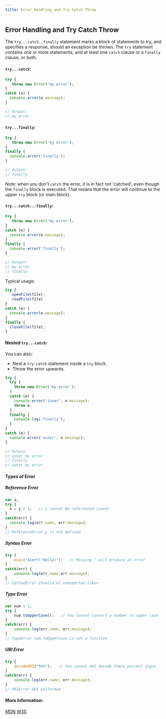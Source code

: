 ```yaml
---
title: Error Handling and Try Catch Throw
---
```

## Error Handling and Try Catch Throw

The `try...catch..finally` statement marks a block of statements to try, and specifies a response, should an exception be thrown. The `try` statement contains one or more statements, and at least one `catch` clause or a `finally` clause, or both.


#### `try...catch`:
```javascript
try {
   throw new Error('my error');
}
catch (e) {
  console.error(e.message);
}

// Output:
// my error
```


#### `try...finally`:
```javascript
try {
   throw new Error('my error');
}
finally {
  console.error('finally');
}

// Output:
// finally
```
*Note:* when you don't `catch` the error, it is in fact not 'catched', even though the `finally` block is executed. That means that the error will continue to the upper `try` block (or main block).

#### `try...catch...finally`:
```javascript
try {
   throw new Error('my error');
}
catch (e) {
  console.error(e.message);
}
finally {
  console.error('finally');
}

// Output:
// my error
// finally
```

Typical usage:
```javascript
try {
   openFile(file);
   readFile(file)
}
catch (e) {
  console.error(e.message);
}
finally {
  closeFile(file);
}
```

#### Nested `try...catch`:
You can also:
- Nest a `try-catch` statement inside a `try` block.
- Throw the error upwards.
```javascript
try {
  try {
    throw new Error('my error');
  }
  catch (e) {
    console.error('inner', e.message);
    throw e;
  }
  finally {
    console.log('finally');
  }
}
catch (e) {
  console.error('outer', e.message);
}

// Output:
// inner my error
// finally
// outer my error
```
#### Types of Error

##### Reference Error

```javascript
var x;
try {
  x = y + 1;   // y cannot be referenced (used)
}
catch(err) {
  console.log(err.name, err.message);
}
// ReferenceError y is not defined

```

##### Syntax Error

```javascript
try {
    eval("alert('Hello)");   // Missing ' will produce an error
}
catch(err) {
    console.log(err.name,err.message);
}
// SyntaxError Invalid or unexpected token
```

##### Type Error

```javascript
var num = 1;
try {
    num.toUpperCase();   // You cannot convert a number to upper case
}
catch(err) {
    console.log(err.name, err.message);
}
// TypeError num.toUpperCase is not a function
```

##### URI Error

```javascript
try {
    decodeURI("%%%");   // You cannot URI decode these percent signs
}
catch(err) {
    console.log(err.name, err.message);
}
// URIError URI malformed
```


#### More Information:

[MDN](https://developer.mozilla.org/en-US/docs/Web/JavaScript/Reference/Statements/try...catch)
[W3S](https://www.w3schools.com/js/js_errors.asp)
